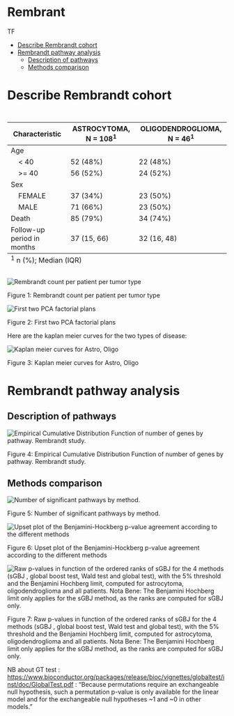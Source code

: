 Rembrant
================
TF

- <a href="#describe-rembrandt-cohort"
  id="toc-describe-rembrandt-cohort">Describe Rembrandt cohort</a>
- <a href="#rembrandt-pathway-analysis"
  id="toc-rembrandt-pathway-analysis">Rembrandt pathway analysis</a>
  - <a href="#description-of-pathways"
    id="toc-description-of-pathways">Description of pathways</a>
  - <a href="#methods-comparison" id="toc-methods-comparison">Methods
    comparison</a>

# Describe Rembrandt cohort

<div id="erbavcnikv" style="padding-left:0px;padding-right:0px;padding-top:10px;padding-bottom:10px;overflow-x:auto;overflow-y:auto;width:auto;height:auto;">
<style>html {
  font-family: -apple-system, BlinkMacSystemFont, 'Segoe UI', Roboto, Oxygen, Ubuntu, Cantarell, 'Helvetica Neue', 'Fira Sans', 'Droid Sans', Arial, sans-serif;
}

#erbavcnikv .gt_table {
  display: table;
  border-collapse: collapse;
  margin-left: auto;
  margin-right: auto;
  color: #333333;
  font-size: 16px;
  font-weight: normal;
  font-style: normal;
  background-color: #FFFFFF;
  width: auto;
  border-top-style: solid;
  border-top-width: 2px;
  border-top-color: #A8A8A8;
  border-right-style: none;
  border-right-width: 2px;
  border-right-color: #D3D3D3;
  border-bottom-style: solid;
  border-bottom-width: 2px;
  border-bottom-color: #A8A8A8;
  border-left-style: none;
  border-left-width: 2px;
  border-left-color: #D3D3D3;
}

#erbavcnikv .gt_heading {
  background-color: #FFFFFF;
  text-align: center;
  border-bottom-color: #FFFFFF;
  border-left-style: none;
  border-left-width: 1px;
  border-left-color: #D3D3D3;
  border-right-style: none;
  border-right-width: 1px;
  border-right-color: #D3D3D3;
}

#erbavcnikv .gt_caption {
  padding-top: 4px;
  padding-bottom: 4px;
}

#erbavcnikv .gt_title {
  color: #333333;
  font-size: 125%;
  font-weight: initial;
  padding-top: 4px;
  padding-bottom: 4px;
  padding-left: 5px;
  padding-right: 5px;
  border-bottom-color: #FFFFFF;
  border-bottom-width: 0;
}

#erbavcnikv .gt_subtitle {
  color: #333333;
  font-size: 85%;
  font-weight: initial;
  padding-top: 0;
  padding-bottom: 6px;
  padding-left: 5px;
  padding-right: 5px;
  border-top-color: #FFFFFF;
  border-top-width: 0;
}

#erbavcnikv .gt_bottom_border {
  border-bottom-style: solid;
  border-bottom-width: 2px;
  border-bottom-color: #D3D3D3;
}

#erbavcnikv .gt_col_headings {
  border-top-style: solid;
  border-top-width: 2px;
  border-top-color: #D3D3D3;
  border-bottom-style: solid;
  border-bottom-width: 2px;
  border-bottom-color: #D3D3D3;
  border-left-style: none;
  border-left-width: 1px;
  border-left-color: #D3D3D3;
  border-right-style: none;
  border-right-width: 1px;
  border-right-color: #D3D3D3;
}

#erbavcnikv .gt_col_heading {
  color: #333333;
  background-color: #FFFFFF;
  font-size: 100%;
  font-weight: normal;
  text-transform: inherit;
  border-left-style: none;
  border-left-width: 1px;
  border-left-color: #D3D3D3;
  border-right-style: none;
  border-right-width: 1px;
  border-right-color: #D3D3D3;
  vertical-align: bottom;
  padding-top: 5px;
  padding-bottom: 6px;
  padding-left: 5px;
  padding-right: 5px;
  overflow-x: hidden;
}

#erbavcnikv .gt_column_spanner_outer {
  color: #333333;
  background-color: #FFFFFF;
  font-size: 100%;
  font-weight: normal;
  text-transform: inherit;
  padding-top: 0;
  padding-bottom: 0;
  padding-left: 4px;
  padding-right: 4px;
}

#erbavcnikv .gt_column_spanner_outer:first-child {
  padding-left: 0;
}

#erbavcnikv .gt_column_spanner_outer:last-child {
  padding-right: 0;
}

#erbavcnikv .gt_column_spanner {
  border-bottom-style: solid;
  border-bottom-width: 2px;
  border-bottom-color: #D3D3D3;
  vertical-align: bottom;
  padding-top: 5px;
  padding-bottom: 5px;
  overflow-x: hidden;
  display: inline-block;
  width: 100%;
}

#erbavcnikv .gt_group_heading {
  padding-top: 8px;
  padding-bottom: 8px;
  padding-left: 5px;
  padding-right: 5px;
  color: #333333;
  background-color: #FFFFFF;
  font-size: 100%;
  font-weight: initial;
  text-transform: inherit;
  border-top-style: solid;
  border-top-width: 2px;
  border-top-color: #D3D3D3;
  border-bottom-style: solid;
  border-bottom-width: 2px;
  border-bottom-color: #D3D3D3;
  border-left-style: none;
  border-left-width: 1px;
  border-left-color: #D3D3D3;
  border-right-style: none;
  border-right-width: 1px;
  border-right-color: #D3D3D3;
  vertical-align: middle;
  text-align: left;
}

#erbavcnikv .gt_empty_group_heading {
  padding: 0.5px;
  color: #333333;
  background-color: #FFFFFF;
  font-size: 100%;
  font-weight: initial;
  border-top-style: solid;
  border-top-width: 2px;
  border-top-color: #D3D3D3;
  border-bottom-style: solid;
  border-bottom-width: 2px;
  border-bottom-color: #D3D3D3;
  vertical-align: middle;
}

#erbavcnikv .gt_from_md > :first-child {
  margin-top: 0;
}

#erbavcnikv .gt_from_md > :last-child {
  margin-bottom: 0;
}

#erbavcnikv .gt_row {
  padding-top: 8px;
  padding-bottom: 8px;
  padding-left: 5px;
  padding-right: 5px;
  margin: 10px;
  border-top-style: solid;
  border-top-width: 1px;
  border-top-color: #D3D3D3;
  border-left-style: none;
  border-left-width: 1px;
  border-left-color: #D3D3D3;
  border-right-style: none;
  border-right-width: 1px;
  border-right-color: #D3D3D3;
  vertical-align: middle;
  overflow-x: hidden;
}

#erbavcnikv .gt_stub {
  color: #333333;
  background-color: #FFFFFF;
  font-size: 100%;
  font-weight: initial;
  text-transform: inherit;
  border-right-style: solid;
  border-right-width: 2px;
  border-right-color: #D3D3D3;
  padding-left: 5px;
  padding-right: 5px;
}

#erbavcnikv .gt_stub_row_group {
  color: #333333;
  background-color: #FFFFFF;
  font-size: 100%;
  font-weight: initial;
  text-transform: inherit;
  border-right-style: solid;
  border-right-width: 2px;
  border-right-color: #D3D3D3;
  padding-left: 5px;
  padding-right: 5px;
  vertical-align: top;
}

#erbavcnikv .gt_row_group_first td {
  border-top-width: 2px;
}

#erbavcnikv .gt_summary_row {
  color: #333333;
  background-color: #FFFFFF;
  text-transform: inherit;
  padding-top: 8px;
  padding-bottom: 8px;
  padding-left: 5px;
  padding-right: 5px;
}

#erbavcnikv .gt_first_summary_row {
  border-top-style: solid;
  border-top-color: #D3D3D3;
}

#erbavcnikv .gt_first_summary_row.thick {
  border-top-width: 2px;
}

#erbavcnikv .gt_last_summary_row {
  padding-top: 8px;
  padding-bottom: 8px;
  padding-left: 5px;
  padding-right: 5px;
  border-bottom-style: solid;
  border-bottom-width: 2px;
  border-bottom-color: #D3D3D3;
}

#erbavcnikv .gt_grand_summary_row {
  color: #333333;
  background-color: #FFFFFF;
  text-transform: inherit;
  padding-top: 8px;
  padding-bottom: 8px;
  padding-left: 5px;
  padding-right: 5px;
}

#erbavcnikv .gt_first_grand_summary_row {
  padding-top: 8px;
  padding-bottom: 8px;
  padding-left: 5px;
  padding-right: 5px;
  border-top-style: double;
  border-top-width: 6px;
  border-top-color: #D3D3D3;
}

#erbavcnikv .gt_striped {
  background-color: rgba(128, 128, 128, 0.05);
}

#erbavcnikv .gt_table_body {
  border-top-style: solid;
  border-top-width: 2px;
  border-top-color: #D3D3D3;
  border-bottom-style: solid;
  border-bottom-width: 2px;
  border-bottom-color: #D3D3D3;
}

#erbavcnikv .gt_footnotes {
  color: #333333;
  background-color: #FFFFFF;
  border-bottom-style: none;
  border-bottom-width: 2px;
  border-bottom-color: #D3D3D3;
  border-left-style: none;
  border-left-width: 2px;
  border-left-color: #D3D3D3;
  border-right-style: none;
  border-right-width: 2px;
  border-right-color: #D3D3D3;
}

#erbavcnikv .gt_footnote {
  margin: 0px;
  font-size: 90%;
  padding-left: 4px;
  padding-right: 4px;
  padding-left: 5px;
  padding-right: 5px;
}

#erbavcnikv .gt_sourcenotes {
  color: #333333;
  background-color: #FFFFFF;
  border-bottom-style: none;
  border-bottom-width: 2px;
  border-bottom-color: #D3D3D3;
  border-left-style: none;
  border-left-width: 2px;
  border-left-color: #D3D3D3;
  border-right-style: none;
  border-right-width: 2px;
  border-right-color: #D3D3D3;
}

#erbavcnikv .gt_sourcenote {
  font-size: 90%;
  padding-top: 4px;
  padding-bottom: 4px;
  padding-left: 5px;
  padding-right: 5px;
}

#erbavcnikv .gt_left {
  text-align: left;
}

#erbavcnikv .gt_center {
  text-align: center;
}

#erbavcnikv .gt_right {
  text-align: right;
  font-variant-numeric: tabular-nums;
}

#erbavcnikv .gt_font_normal {
  font-weight: normal;
}

#erbavcnikv .gt_font_bold {
  font-weight: bold;
}

#erbavcnikv .gt_font_italic {
  font-style: italic;
}

#erbavcnikv .gt_super {
  font-size: 65%;
}

#erbavcnikv .gt_footnote_marks {
  font-style: italic;
  font-weight: normal;
  font-size: 75%;
  vertical-align: 0.4em;
}

#erbavcnikv .gt_asterisk {
  font-size: 100%;
  vertical-align: 0;
}

#erbavcnikv .gt_indent_1 {
  text-indent: 5px;
}

#erbavcnikv .gt_indent_2 {
  text-indent: 10px;
}

#erbavcnikv .gt_indent_3 {
  text-indent: 15px;
}

#erbavcnikv .gt_indent_4 {
  text-indent: 20px;
}

#erbavcnikv .gt_indent_5 {
  text-indent: 25px;
}
</style>
<table class="gt_table">
  
  <thead class="gt_col_headings">
    <tr>
      <th class="gt_col_heading gt_columns_bottom_border gt_left" rowspan="1" colspan="1" scope="col" id="&lt;strong&gt;Characteristic&lt;/strong&gt;"><strong>Characteristic</strong></th>
      <th class="gt_col_heading gt_columns_bottom_border gt_center" rowspan="1" colspan="1" scope="col" id="&lt;strong&gt;ASTROCYTOMA&lt;/strong&gt;, N = 108&lt;sup class=&quot;gt_footnote_marks&quot;&gt;1&lt;/sup&gt;"><strong>ASTROCYTOMA</strong>, N = 108<sup class="gt_footnote_marks">1</sup></th>
      <th class="gt_col_heading gt_columns_bottom_border gt_center" rowspan="1" colspan="1" scope="col" id="&lt;strong&gt;OLIGODENDROGLIOMA&lt;/strong&gt;, N = 46&lt;sup class=&quot;gt_footnote_marks&quot;&gt;1&lt;/sup&gt;"><strong>OLIGODENDROGLIOMA</strong>, N = 46<sup class="gt_footnote_marks">1</sup></th>
    </tr>
  </thead>
  <tbody class="gt_table_body">
    <tr><td headers="label" class="gt_row gt_left">Age</td>
<td headers="stat_1" class="gt_row gt_center"></td>
<td headers="stat_2" class="gt_row gt_center"></td></tr>
    <tr><td headers="label" class="gt_row gt_left">    &lt; 40</td>
<td headers="stat_1" class="gt_row gt_center">52 (48%)</td>
<td headers="stat_2" class="gt_row gt_center">22 (48%)</td></tr>
    <tr><td headers="label" class="gt_row gt_left">    &gt;= 40</td>
<td headers="stat_1" class="gt_row gt_center">56 (52%)</td>
<td headers="stat_2" class="gt_row gt_center">24 (52%)</td></tr>
    <tr><td headers="label" class="gt_row gt_left">Sex</td>
<td headers="stat_1" class="gt_row gt_center"></td>
<td headers="stat_2" class="gt_row gt_center"></td></tr>
    <tr><td headers="label" class="gt_row gt_left">    FEMALE</td>
<td headers="stat_1" class="gt_row gt_center">37 (34%)</td>
<td headers="stat_2" class="gt_row gt_center">23 (50%)</td></tr>
    <tr><td headers="label" class="gt_row gt_left">    MALE</td>
<td headers="stat_1" class="gt_row gt_center">71 (66%)</td>
<td headers="stat_2" class="gt_row gt_center">23 (50%)</td></tr>
    <tr><td headers="label" class="gt_row gt_left">Death</td>
<td headers="stat_1" class="gt_row gt_center">85 (79%)</td>
<td headers="stat_2" class="gt_row gt_center">34 (74%)</td></tr>
    <tr><td headers="label" class="gt_row gt_left">Follow-up period in months</td>
<td headers="stat_1" class="gt_row gt_center">37 (15, 66)</td>
<td headers="stat_2" class="gt_row gt_center">32 (16, 48)</td></tr>
  </tbody>
  
  <tfoot class="gt_footnotes">
    <tr>
      <td class="gt_footnote" colspan="3"><sup class="gt_footnote_marks">1</sup> n (%); Median (IQR)</td>
    </tr>
  </tfoot>
</table>
</div>

<div class="figure">

<img src="rembrant_description_files/figure-gfm/genecount-1.png" alt="Rembrandt count per patient per tumor type"  />
<p class="caption">
Figure 1: Rembrandt count per patient per tumor type
</p>

</div>

<div class="figure">

<img src="rembrant_description_files/figure-gfm/rembrandtpca-1.png" alt="First two PCA factorial plans"  />
<p class="caption">
Figure 2: First two PCA factorial plans
</p>

</div>

Here are the kaplan meier curves for the two types of disease:

<div class="figure">

<img src="rembrant_description_files/figure-gfm/kmrembrandt-1.png" alt="Kaplan meier curves for Astro, Oligo"  />
<p class="caption">
Figure 3: Kaplan meier curves for Astro, Oligo
</p>

</div>

# Rembrandt pathway analysis

## Description of pathways

<div class="figure">

<img src="rembrant_description_files/figure-gfm/ecdf-1.png" alt="Empirical Cumulative Distribution Function of number of genes by pathway. Rembrandt study."  />
<p class="caption">
Figure 4: Empirical Cumulative Distribution Function of number of genes
by pathway. Rembrandt study.
</p>

</div>

## Methods comparison

<div class="figure">

<img src="rembrant_description_files/figure-gfm/nbsign-1.png" alt="Number of significant pathways by method."  />
<p class="caption">
Figure 5: Number of significant pathways by method.
</p>

</div>

<div class="figure">

<img src="rembrant_description_files/figure-gfm/upsetplot-1.png" alt="Upset plot of the Benjamini-Hockberg p-value agreement according to the different methods"  />
<p class="caption">
Figure 6: Upset plot of the Benjamini-Hockberg p-value agreement
according to the different methods
</p>

</div>

<div class="figure">

<img src="rembrant_description_files/figure-gfm/figpvaluesmethodsrembrandt-1.png" alt="Raw p-values in function of the ordered ranks of sGBJ for the 4 methods (sGBJ , global boost test, Wald test and global test), with the 5% threshold and the Benjamini Hochberg limit, computed for astrocytoma, oligodendroglioma and all patients. Nota Bene: The Benjamini Hochberg limit only applies for the sGBJ method, as the ranks are computed for sGBJ only."  />
<p class="caption">
Figure 7: Raw p-values in function of the ordered ranks of sGBJ for the
4 methods (sGBJ , global boost test, Wald test and global test), with
the 5% threshold and the Benjamini Hochberg limit, computed for
astrocytoma, oligodendroglioma and all patients. Nota Bene: The
Benjamini Hochberg limit only applies for the sGBJ method, as the ranks
are computed for sGBJ only.
</p>

</div>

NB about GT test :
<https://www.bioconductor.org/packages/release/bioc/vignettes/globaltest/inst/doc/GlobalTest.pdf>
: “Because permutations require an exchangeable null hypothesis, such a
permutation p-value is only available for the linear model and for the
exchangeable null hypotheses \~1 and \~0 in other models.”
